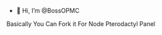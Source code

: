 - 👋 Hi, I’m @BossOPMC
  
Basically You Can Fork it For Node Pterodactyl Panel 
<!---
BossOPMC/BossOPMC is a ✨ special ✨ repository because its `README.md` (this file) appears on your GitHub profile.
You can click the Preview link to take a look at your changes.
--->
